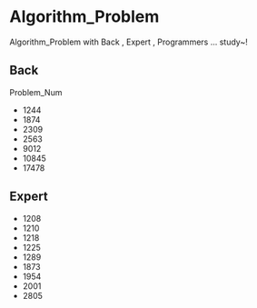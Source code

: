 # Algorithm_Problem
Algorithm_Problem with Back , Expert , Programmers ... study~!

## Back

Problem_Num
- 1244
- 1874
- 2309
- 2563
- 9012
- 10845
- 17478

## Expert
- 1208
- 1210
- 1218
- 1225
- 1289
- 1873
- 1954
- 2001
- 2805
